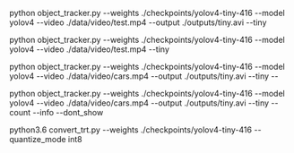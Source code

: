 python object_tracker.py --weights ./checkpoints/yolov4-tiny-416 --model yolov4 --video ./data/video/test.mp4 --output ./outputs/tiny.avi --tiny

python object_tracker.py --weights ./checkpoints/yolov4-tiny-416 --model yolov4 --video ./data/video/test.mp4  --tiny

python object_tracker.py --weights ./checkpoints/yolov4-tiny-416 --model yolov4 --video ./data/video/cars.mp4 --output ./outputs/tiny.avi --tiny --

python object_tracker.py --weights ./checkpoints/yolov4-tiny-416 --model yolov4 --video ./data/video/cars.mp4 --output ./outputs/tiny.avi --tiny --count --info --dont_show


python3.6 convert_trt.py --weights ./checkpoints/yolov4-tiny-416 --quantize_mode int8